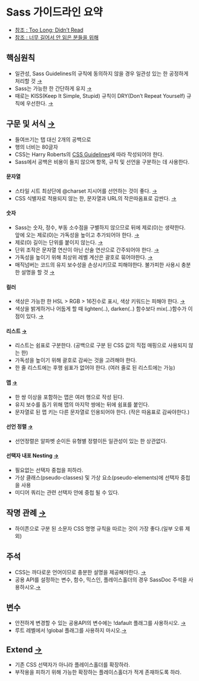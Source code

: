 # Sass 가이드라인 요약

- [참조 : Too Long; Didn’t Read](https://sass-guidelin.es/#too-long-didnt-read)
- [참조 : 너무 길어서 안 읽은 분들을 위해](https://sass-guidelin.es/ko/#section-84)

## 핵심원칙
 
- 일관성, Sass Guidelines의 규칙에 동의하지 않을 경우 일관성 있는 한 공정하게 처리할 것 [→](https://sass-guidelin.es/#why-a-styleguide)
- Sass는 가능한 한 간단하게 유지 [→](https://sass-guidelin.es/#key-principles)
- 때로는 KISS(Keep It Simple, Stupid) 규칙이 DRY(Don’t Repeat Yourself) 규칙에 우선한다. [→](https://sass-guidelin.es/#key-principles)

## 구문 및 서식 [→](https://sass-guidelin.es/#syntax--formatting)

- 들여쓰기는 탭 대신 2개의 공백으로 
- 행의 너비는 80글자
- CSS는 Harry Roberts의 [CSS Guidelines](http://cssguidelin.es/#syntax-and-formatting)에 따라 작성되어야 한다.
- Sass에서 공백은 비용이 들지 않으며 항목, 규칙 및 선언을 구분하는 데 사용한다.

#### 문자열

- 스타일 시트 최상단에 @charset 지시어를 선언하는 것이 좋다. [→](https://sass-guidelin.es/#encoding)
- CSS 식별자로 적용되지 않는 한, 문자열과 URL의 작은따옴표로 감싼다. [→](https://sass-guidelin.es/#strings-as-css-values)

#### 숫자

- Sass는 숫자, 정수, 부동 소수점을 구별하지 않으므로 뒤에 제로(0)는 생략한다. <br>
앞에 오는 제로(0)는 가독성을 높이고 추가되어야 한다. [→](https://sass-guidelin.es/#zeros)
- 제로(0) 길이는 단위를 붙이지 않는다. [→](https://sass-guidelin.es/#units)
- 단위 조작은 문자열 연산이 아닌 산술 연산으로 간주되어야 한다. [→](https://sass-guidelin.es/#units)
- 가독성을 높이기 위해 최상위 레벨 계산은 괄호로 묶어야한다. [→](https://sass-guidelin.es/#calculations)
- 매직넘버는 코드의 유지 보수성을 손상시키므로 피해야한다. 불가피한 사용시 충분한 설명을 할 것 [→](https://sass-guidelin.es/#magic-numbers)

#### 컬러

- 색상은 가능한 한 HSL > RGB > 16진수로 표시, 색상 키워드는 피해야 한다. [→](https://sass-guidelin.es/#color-formats)
- 색상을 밝게하거나 어둡게 할 때 lighten(..), darken(..) 함수보다 mix(..)함수가 이점이 있다. [→](https://sass-guidelin.es/#lightening-and-darkening-colors)

#### 리스트 [→](https://sass-guidelin.es/#lists)

- 리스트는 쉼표로 구분한다. (공백으로 구분 된 CSS 값의 직접 매핑으로 사용되지 않는 한)
- 가독성을 높이기 위해 괄호로 감싸는 것을 고려해야 한다.
- 한 줄 리스트에는 후행 쉼표가 없어야 한다. (여러 줄로 된 리스트에는 가능)

#### 맵 [→](https://sass-guidelin.es/#maps)

- 한 쌍 이상을 포함하는 맵은 여러 행으로 작성 된다.
- 유지 보수를 돕기 위해 맵의 마지막 쌍에는 뒤에 쉼표를 붙인다.
- 문자열로 된 맵 키는 다른 문자열로 인용되어야 한다. (작은 따옴표로 감싸야한다.)

#### 선언 정렬 [→](https://sass-guidelin.es/#declaration-sorting)

- 선언정렬은 알파벳 순이든 유형별 정렬이든 일관성이 있는 한 상관없다.

#### 선택자 내포 Nesting [→](https://sass-guidelin.es/#selector-nesting)

- 필요없는 선택자 중첩을 피하라.
- 가상 클래스(pseudo-classes) 및 가상 요소(pseudo-elements)에 선택자 중첩을 사용
- 미디어 쿼리는 관련 선택자 안에 중첩 될 수 있다.

## 작명 관례 [→](https://sass-guidelin.es/#naming-conventions)

- 하이픈으로 구분 된 소문자 CSS 명명 규칙을 따르는 것이 가장 좋다.(일부 오류 제외)

## 주석

- CSS는 까다로운 언어이므로 충분한 설명을 제공해야한다. [→](https://sass-guidelin.es/#commenting)
- 공용 API를 설정하는 변수, 함수, 믹스인, 플레이스홀더의 경우 SassDoc 주석을 사용하시오.[→](https://sass-guidelin.es/#documentation)

## 변수

- 안전하게 변경할 수 있는 공용API의 변수에는 !dafault 플래그를 사용하시오. [→](https://sass-guidelin.es/#default-flag)
- 루트 레벨에서 !global 플래그를 사용하지 마시오.[→](https://sass-guidelin.es/#global-flag)

## Extend [→](https://sass-guidelin.es/#extend)

- 기존 CSS 선택자가 아니라 플레이스홀더를 확장하라.
- 부작용을 피하기 위해 가능한 확장하는 플레이스홀더가 적게 존재하도록 하라.